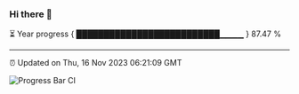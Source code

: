 ### Hi there 👋

⏳ Year progress { ██████████████████████████▁▁▁▁ } 87.47 %

---

⏰ Updated on Thu, 16 Nov 2023 06:21:09 GMT

![Progress Bar CI](https://github.com/liununu/liununu/workflows/Progress%20Bar%20CI/badge.svg)
